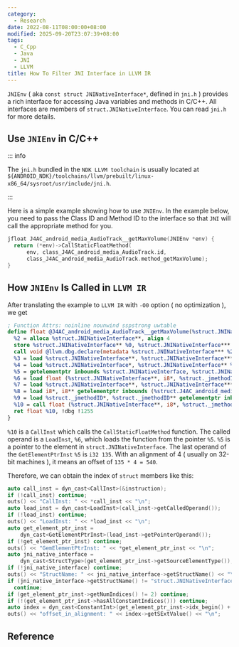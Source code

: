 ```yaml
---
category:
  - Research
date: 2022-08-11T08:00:00+08:00
modified: 2025-09-20T23:07:39+08:00
tags:
  - C_Cpp
  - Java
  - JNI
  - LLVM
title: How To Filter JNI Interface in LLVM IR
---
```


`JNIEnv` ( aka `const struct JNINativeInterface*`, defined in `jni.h` ) provides a rich interface for accessing Java variables and methods in C/C++. All interfaces are members of `struct.JNINativeInterface`. You can read `jni.h` for more details.

## Use `JNIEnv` in C/C++

::: info

The `jni.h` bundled in the `NDK LLVM toolchain` is usually located at `${ANDROID_NDK}/toolchains/llvm/prebuilt/linux-x86_64/sysroot/usr/include/jni.h`.

:::

Here is a simple example showing how to use `JNIEnv`. In the example below, you need to pass the Class ID and Method ID to the interface so that `JNI` will call the appropriate method for you.

```c
jfloat J4AC_android_media_AudioTrack__getMaxVolume(JNIEnv *env) {
  return (*env)->CallStaticFloatMethod(
      env, class_J4AC_android_media_AudioTrack.id,
      class_J4AC_android_media_AudioTrack.method_getMaxVolume);
}
```

## How `JNIEnv` Is Called in `LLVM IR`

After translating the example to `LLVM IR` with `-O0` option ( no optimization ), we get

```llvm
; Function Attrs: noinline nounwind sspstrong uwtable
define float @J4AC_android_media_AudioTrack__getMaxVolume(%struct.JNINativeInterface**) #0 !dbg !1243 {
  %2 = alloca %struct.JNINativeInterface**, align 4
  store %struct.JNINativeInterface** %0, %struct.JNINativeInterface*** %2, align 4
  call void @llvm.dbg.declare(metadata %struct.JNINativeInterface*** %2, metadata !1246, metadata !DIExpression()), !dbg !1247
  %3 = load %struct.JNINativeInterface**, %struct.JNINativeInterface*** %2, align 4, !dbg !1248
  %4 = load %struct.JNINativeInterface*, %struct.JNINativeInterface** %3, align 4, !dbg !1249
  %5 = getelementptr inbounds %struct.JNINativeInterface, %struct.JNINativeInterface* %4, i32 0, i32 135, !dbg !1250
  %6 = load float (%struct.JNINativeInterface**, i8*, %struct._jmethodID*, ...)*, float (%struct.JNINativeInterface**, i8*, %struct._jmethodID*, ...)** %5, align 4, !dbg !1250
  %7 = load %struct.JNINativeInterface**, %struct.JNINativeInterface*** %2, align 4, !dbg !1251
  %8 = load i8*, i8** getelementptr inbounds (%struct.J4AC_android_media_AudioTrack, %struct.J4AC_android_media_AudioTrack* @class_J4AC_android_media_AudioTrack, i32 0, i32 0), align 4, !dbg !1252
  %9 = load %struct._jmethodID*, %struct._jmethodID** getelementptr inbounds (%struct.J4AC_android_media_AudioTrack, %struct.J4AC_android_media_AudioTrack* @class_J4AC_android_media_AudioTrack, i32 0, i32 3), align 4, !dbg !1253
  %10 = call float (%struct.JNINativeInterface**, i8*, %struct._jmethodID*, ...) %6(%struct.JNINativeInterface** %7, i8* %8, %struct._jmethodID* %9), !dbg !1254
  ret float %10, !dbg !1255
}
```

`%10` is a `CallInst` which calls the `CallStaticFloatMethod` function. The called operand is a `LoadInst`, `%6`, which loads the function from the pointer `%5`. `%5` is a pointer to the element in `struct.JNINativeInterface`. The last operand of the `GetElementPtrInst` `%5` is `i32 135`. With an alignment of 4 ( usually on 32-bit machines ), it means an offset of `135 * 4 = 540`.

Therefore, we can obtain the index of `struct` members like this:

```cpp
auto call_inst = dyn_cast<CallInst>(&instruction);
if (!call_inst) continue;
outs() << "CallInst: " << *call_inst << "\n";
auto load_inst = dyn_cast<LoadInst>(call_inst->getCalledOperand());
if (!load_inst) continue;
outs() << "LoadInst: " << *load_inst << "\n";
auto get_element_ptr_inst =
    dyn_cast<GetElementPtrInst>(load_inst->getPointerOperand());
if (!get_element_ptr_inst) continue;
outs() << "GemElementPtrInst: " << *get_element_ptr_inst << "\n";
auto jni_native_interface =
    dyn_cast<StructType>(get_element_ptr_inst->getSourceElementType());
if (!jni_native_interface) continue;
outs() << "StructName: " << jni_native_interface->getStructName() << "\n";
if (jni_native_interface->getStructName() != "struct.JNINativeInterface")
  continue;
if (get_element_ptr_inst->getNumIndices() != 2) continue;
if (!(get_element_ptr_inst->hasAllConstantIndices())) continue;
auto index = dyn_cast<ConstantInt>(get_element_ptr_inst->idx_begin() + 1);
outs() << "offset_in_alignment: " << index->getSExtValue() << "\n";
```

## Reference

[^1]: <https://stackoverflow.com/questions/47949969/llvm-get-the-offset-of-inside-struct>
